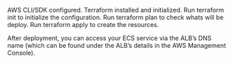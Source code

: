 AWS CLI/SDK configured.
Terraform installed and initialized.
Run terraform init to initialize the configuration.
Run terraform plan to check whats will be deploy.
Run terraform apply to create the resources.

After deployment, you can access your ECS service via the ALB’s DNS name (which can be found under the ALB’s details in the AWS Management Console).
